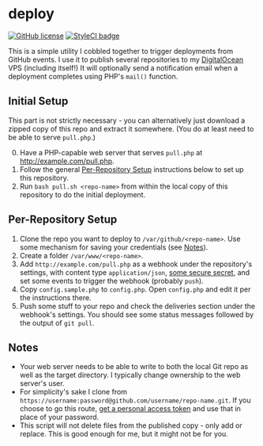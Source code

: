 # deploy
[![GitHub license](https://img.shields.io/badge/license-MIT-blue.svg?style=flat-square)](https://raw.githubusercontent.com/kberzinch/deploy/master/LICENSE.md) [![StyleCI badge](https://styleci.io/repos/43822640/shield)](https://styleci.io/repos/43822640)

This is a simple utility I cobbled together to trigger deployments from GitHub events. I use it to publish several repositories to my [DigitalOcean](https://m.do.co/c/3c14b82dc1b9) VPS (including itself!) It will optionally send a notification email when a deployment completes using PHP's ```mail()``` function.

## Initial Setup
This part is not strictly necessary - you can alternatively just download a zipped copy of this repo and extract it somewhere. (You do at least need to be able to serve ```pull.php```.)

0. Have a PHP-capable web server that serves ```pull.php``` at http://example.com/pull.php.
1. Follow the general [Per-Repository Setup](#per-repository-setup) instructions below to set up this repository.
2. Run ```bash pull.sh <repo-name>``` from within the local copy of this repository to do the initial deployment.

## Per-Repository Setup
1. Clone the repo you want to deploy to ```/var/github/<repo-name>```. Use some mechanism for saving your credentials (see [Notes](#notes)).
2. Create a folder ```/var/www/<repo-name>```.
3. Add ```http://example.com/pull.php``` as a webhook under the repository's settings, with content type ```application/json```, [some secure secret](https://www.random.org/bytes/), and set some events to trigger the webhook (probably ```push```).
4. Copy ```config.sample.php``` to ```config.php```. Open ```config.php``` and edit it per the instructions there.
5. Push some stuff to your repo and check the deliveries section under the webhook's settings. You should see some status messages followed by the output of ```git pull```.

## Notes
* Your web server needs to be able to write to both the local Git repo as well as the target directory. I typically change ownership to the web server's user.
* For simplicity's sake I clone from ```https://username:password@github.com/username/repo-name.git```. If you choose to go this route, [get a personal access token](https://github.com/settings/tokens) and use that in place of your password.
* This script will not delete files from the published copy - only add or replace. This is good enough for me, but it might not be for you.
